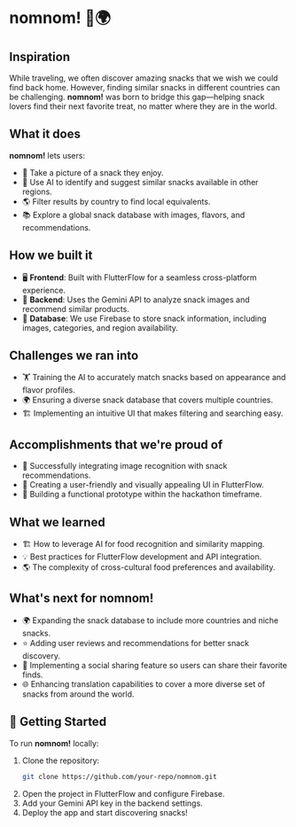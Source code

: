 # nomnom! 🍪🌍

## Inspiration

While traveling, we often discover amazing snacks that we wish we could find back home. However, finding similar snacks in different countries can be challenging. **nomnom!** was born to bridge this gap—helping snack lovers find their next favorite treat, no matter where they are in the world.

## What it does

**nomnom!** lets users:

- 📸 Take a picture of a snack they enjoy.
- 🤖 Use AI to identify and suggest similar snacks available in other regions.
- 🌎 Filter results by country to find local equivalents.
- 📚 Explore a global snack database with images, flavors, and recommendations.

## How we built it

- 🖥️ **Frontend**: Built with FlutterFlow for a seamless cross-platform experience.
- 🧠 **Backend**: Uses the Gemini API to analyze snack images and recommend similar products.
- 📂 **Database**: We use Firebase to store snack information, including images, categories, and region availability.

## Challenges we ran into

- 🏋️ Training the AI to accurately match snacks based on appearance and flavor profiles.
- 🌍 Ensuring a diverse snack database that covers multiple countries.
- 🏗️ Implementing an intuitive UI that makes filtering and searching easy.

## Accomplishments that we're proud of

- 🎯 Successfully integrating image recognition with snack recommendations.
- 🎨 Creating a user-friendly and visually appealing UI in FlutterFlow.
- 🚀 Building a functional prototype within the hackathon timeframe.

## What we learned

- 🏗️ How to leverage AI for food recognition and similarity mapping.
- 💡 Best practices for FlutterFlow development and API integration.
- 🌎 The complexity of cross-cultural food preferences and availability.

## What's next for nomnom!

- 🌍 Expanding the snack database to include more countries and niche snacks.
- ⭐ Adding user reviews and recommendations for better snack discovery.
- 🔄 Implementing a social sharing feature so users can share their favorite finds.
- 🌐 Enhancing translation capabilities to cover a more diverse set of snacks from around the world.

## 🚀 Getting Started

To run **nomnom!** locally:

1. Clone the repository:
   ```bash
   git clone https://github.com/your-repo/nomnom.git
   ```
2. Open the project in FlutterFlow and configure Firebase.
3. Add your Gemini API key in the backend settings.
4. Deploy the app and start discovering snacks!
